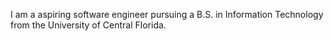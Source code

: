 I am a aspiring software engineer pursuing a B.S. in Information Technology from the University of Central Florida. 
